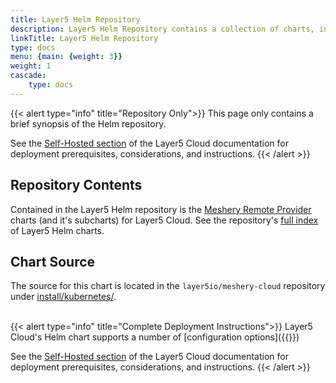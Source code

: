 ```yaml
---
title: Layer5 Helm Repository
description: Layer5 Helm Repository contains a collection of charts, including Layer5 Cloud, which can be deployed in any Kubernetes cluster on-premises or in Cloud using Helm.
linkTitle: Layer5 Helm Repository
type: docs
menu: {main: {weight: 3}}
weight: 1
cascade: 
    type: docs
---
```


{{< alert type="info" title="Repository Only">}}
This page only contains a brief synopsis of the Helm repository.
 
See the [Self-Hosted section](/cloud/self-hosted/) of the Layer5 Cloud documentation for deployment prerequisites, considerations, and instructions.
{{< /alert >}}

## Repository Contents

Contained in the Layer5 Helm repository is the [Meshery Remote Provider](https://docs.meshery.io/extensibility/providers) charts (and it's subcharts) for Layer5 Cloud. See the repository's <a href="/charts/index.yaml">full index</a> of Layer5 Helm charts</a>.

## Chart Source

<p>The source for this chart is located in the <code>layer5io/meshery-cloud</code> repository under <a href="https://github.com/layer5io/meshery-cloud/tree/master/install/kubernetes/">install/kubernetes/</a>.</p>
<br />
{{< alert type="info" title="Complete Deployment Instructions">}}
Layer5 Cloud's Helm chart supports a number of [configuration options]({{<ref "/cloud/self-hosted/deployment/helm-chart-values" >}})

See the [Self-Hosted section](/cloud/self-hosted/) of the Layer5 Cloud documentation for deployment prerequisites, considerations, and instructions.
{{< /alert >}}

